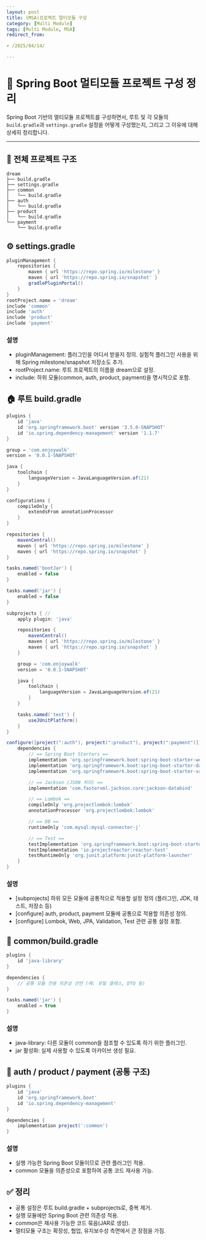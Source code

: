 ```yaml
---
layout: post
title: (MSA)프로젝트 멀티모듈 구성
category: [Multi Module]
tags: [Multi Module, MSA]
redirect_from:

- /2025/04/14/

---
```

# 🧱 Spring Boot 멀티모듈 프로젝트 구성 정리

Spring Boot 기반의 멀티모듈 프로젝트를 구성하면서, 루트 및 각 모듈의 `build.gradle`과 `settings.gradle` 설정을 어떻게 구성했는지, 그리고 그 이유에 대해 상세히 정리합니다.

---

## 📂 전체 프로젝트 구조

```plaintext
dream
├── build.gradle
├── settings.gradle
├── common
│   └── build.gradle
├── auth
│   └── build.gradle
├── product
│   └── build.gradle
└── payment
    └── build.gradle
```

## ⚙️ settings.gradle
```groovy
pluginManagement {
    repositories {
        maven { url 'https://repo.spring.io/milestone' }
        maven { url 'https://repo.spring.io/snapshot' }
        gradlePluginPortal()
    }
}
rootProject.name = 'dream'
include 'common'
include 'auth'
include 'product'
include 'payment'
```
### 설명   
- pluginManagement: 플러그인을 어디서 받을지 정의. 실험적 플러그인 사용을 위해 Spring milestone/snapshot 저장소도 추가.
- rootProject.name: 루트 프로젝트의 이름을 dream으로 설정.
- include: 하위 모듈(common, auth, product, payment)을 명시적으로 포함.

## 🏠 루트 build.gradle
```groovy
plugins {
    id 'java'
    id 'org.springframework.boot' version '3.5.0-SNAPSHOT'
    id 'io.spring.dependency-management' version '1.1.7'
}

group = 'com.enjoywalk'
version = '0.0.1-SNAPSHOT'

java {
    toolchain {
        languageVersion = JavaLanguageVersion.of(21)
    }
}

configurations {
    compileOnly {
        extendsFrom annotationProcessor
    }
}

repositories {
    mavenCentral()
    maven { url 'https://repo.spring.io/milestone' }
    maven { url 'https://repo.spring.io/snapshot' }
}

tasks.named('bootJar') {
    enabled = false
}

tasks.named('jar') {
    enabled = false
}

subprojects { // 
    apply plugin: 'java'

    repositories {
        mavenCentral()
        maven { url 'https://repo.spring.io/milestone' }
        maven { url 'https://repo.spring.io/snapshot' }
    }

    group = 'com.enjoywalk'
    version = '0.0.1-SNAPSHOT'

    java {
        toolchain {
            languageVersion = JavaLanguageVersion.of(21)
        }
    }

    tasks.named('test') {
        useJUnitPlatform()
    }
}

configure([project(":auth"), project(":product"), project(":payment")]) {
    dependencies {
        // == Spring Boot Starters ==
        implementation 'org.springframework.boot:spring-boot-starter-web'
        implementation 'org.springframework.boot:spring-boot-starter-data-jpa'
        implementation 'org.springframework.boot:spring-boot-starter-validation'

        // == Jackson (JSON 처리) ==
        implementation 'com.fasterxml.jackson.core:jackson-databind'

        // == Lombok ==
        compileOnly 'org.projectlombok:lombok'
        annotationProcessor 'org.projectlombok:lombok'

        // == DB ==
        runtimeOnly 'com.mysql:mysql-connector-j'

        // == Test ==
        testImplementation 'org.springframework.boot:spring-boot-starter-test'
        testImplementation 'io.projectreactor:reactor-test'
        testRuntimeOnly 'org.junit.platform:junit-platform-launcher'
    }
}
```
### 설명
- [subprojects] 하위 모든 모듈에 공통적으로 적용할 설정 정의 (플러그인, JDK, 테스트, 저장소 등)
- [configure] auth, product, payment 모듈에 공통으로 적용할 의존성 정의.
- [configure] Lombok, Web, JPA, Validation, Test 관련 공통 설정 포함.

## 📁 common/build.gradle
```groovy
plugins {
    id 'java-library'
}

dependencies {
    // 공통 모듈 전용 의존성 선언 (예: 유틸 클래스, DTO 등)
}

tasks.named('jar') {
    enabled = true
}
```
### 설명
- java-library: 다른 모듈이 common을 참조할 수 있도록 하기 위한 플러그인.
- jar 활성화: 실제 사용할 수 있도록 아카이브 생성 필요.


## 📁 auth / product / payment (공통 구조)
```groovy
plugins {
    id 'java'
    id 'org.springframework.boot'
    id 'io.spring.dependency-management'
}

dependencies {
    implementation project(':common')
}
```
### 설명
- 실행 가능한 Spring Boot 모듈이므로 관련 플러그인 적용.
- common 모듈을 의존성으로 포함하여 공통 코드 재사용 가능.

## ✅ 정리
- 공통 설정은 루트 build.gradle + subprojects로, 중복 제거.
- 실행 모듈에만 Spring Boot 관련 의존성 적용.
- common은 재사용 가능한 코드 묶음(JAR로 생성).
- 멀티모듈 구조는 확장성, 협업, 유지보수성 측면에서 큰 장점을 가짐.

